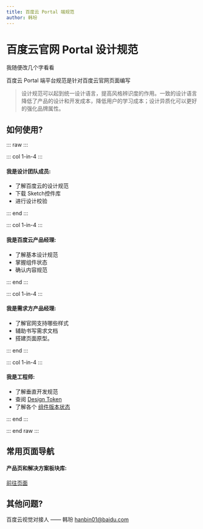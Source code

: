 ```yaml
---
title: 百度云 Portal 端规范
author: 韩玢
---
```


# 百度云官网 Portal 设计规范


我随便改几个字看看

百度云 Portal 端平台规范是针对百度云官网页面编写

>设计规范可以起到统一设计语言，提高风格辨识度的作用。一致的设计语言降低了产品的设计和开发成本，降低用户的学习成本；设计异质化可以更好的强化品牌属性。

## 如何使用?

::: raw :::

::: col 1-in-4 :::

#### 我是设计团队成员:

- 了解百度云的设计规范
- 下载 Sketch控件库 
- 进行设计校验

::: end :::

::: col 1-in-4 :::

#### 我是百度云产品经理:

- 了解基本设计规范
- 掌握组件状态
- 确认内容规范

::: end :::


::: col 1-in-4 :::

#### 我是需求方产品经理:

- 了解官网支持哪些样式
- 辅助书写需求文档
- 搭建页面原型。

::: end :::

::: col 1-in-4 :::

#### 我是工程师:

- 了解垂直开发规范
- 查阅 [Design Token](./others/DesignToken.html)
- 了解各个 [组件版本状态](./others/CMS.html)

::: end :::

::: end raw :::

## 常用页面导航

#### 产品页和解决方案板块库:

[前往页面](./CMS/Section.html)

## 其他问题?

百度云视觉对接人 —— 韩玢 <hanbin01@baidu.com> 
